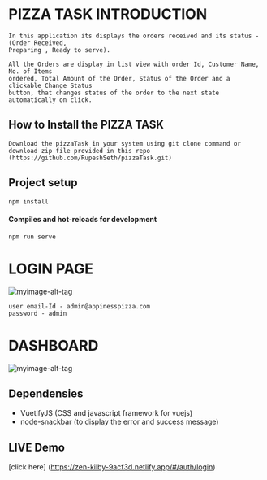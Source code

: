 # PIZZA TASK INTRODUCTION

```
In this application its displays the orders received and its status - (Order Received,
Preparing , Ready to serve).

All the Orders are display in list view with order Id, Customer Name, No. of Items
ordered, Total Amount of the Order, Status of the Order and a clickable Change Status
button, that changes status of the order to the next state automatically on click.

```
## How to Install the PIZZA TASK
```
Download the pizzaTask in your system using git clone command or download zip file provided in this repo 
(https://github.com/RupeshSeth/pizzaTask.git)
```
## Project setup
```
npm install
```
#### Compiles and hot-reloads for development
```
npm run serve
```

# LOGIN PAGE
![myimage-alt-tag](https://drive.google.com/thumbnail?id=1VkXzozrUFPJ93TFb8MOLMXD4tujUdiBO)

```
user email-Id - admin@appinesspizza.com
password - admin

```

# DASHBOARD
![myimage-alt-tag](https://drive.google.com/thumbnail?id=16zMOfCY8dqm3xr3OEI5rnnfxd3yAGmEq)

## Dependensies
- VuetifyJS (CSS and javascript framework for vuejs)
- node-snackbar (to display the error and success message)

## LIVE Demo 
[click here] (https://zen-kilby-9acf3d.netlify.app/#/auth/login) 

